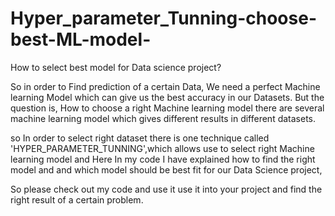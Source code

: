 # Hyper_parameter_Tunning-choose-best-ML-model-
How to select best model for Data science project?

So in order to Find prediction of a certain Data, We need a perfect Machine learning Model which can give us the best accuracy in our Datasets. But the question is, How to choose a right Machine learning model there are several machine learning model which gives different results in different datasets. 

so In order to select right dataset there is one technique called 'HYPER_PARAMETER_TUNNING',which allows use to select right Machine learning model and Here In my code I have explained how to find the right model and and which model should be best fit for our Data Science project,

So please check out my code and use it use it into your project and find the right result of a certain problem.


